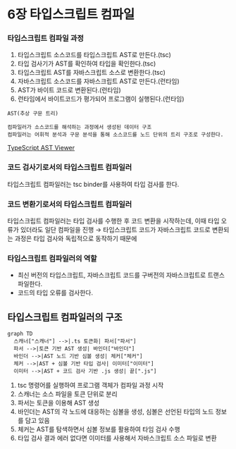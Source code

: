 # 6장 타입스크립트 컴파일

### 타입스크립트 컴파일 과정

1. 타입스크립트 소스코드를 타입스크립트 AST로 만든다.(tsc)
2. 타입 검사기가 AST를 확인하여 타입을 확인한다.(tsc)
3. 타입스크립트 AST를 자바스크립트 소스로 변환한다.(tsc)
4. 자바스크립트 소스코드를 자바스크립트 AST로 만든다.(런타임)
5. AST가 바이트 코드로 변환된다.(런타임)
6. 런타임에서 바이트코드가 평가되어 프로그램이 실행된다.(런타임)

```
AST(추상 구문 트리)

컴파일러가 소스코드를 해석하는 과정에서 생성된 데이터 구조
컴파일러는 어휘적 분석과 구문 분석을 통해 소스코드를 노드 단위의 트리 구조로 구성한다.

```
[TypeScript AST Viewer](https://ts-ast-viewer.com/#code/GYVwdgxgLglg9mABFATgQzAZwBQEoDeAUIiYhApnADYCmAdFXAObYDkaHaruhAvoagw5cQA)

### 코드 검사기로서의 타입스크립트 컴파일러

타입스크립트 컴파일러는 tsc binder를 사용하여 타입 검사를 한다.

### **코드 변환기로서의 타입스크립트 컴파일러**

타입스크립트 컴파일러는 타입 검사를 수행한 후 코드 변환을 시작하는데, 이때 타입 오류가 있더라도 일단 컴파일을 진행 → 타입스크립트 코드가 자바스크립트 코드로 변환되는 과정은 타입 검사와 독립적으로 동작하기 때문에


### 타입스크립트 컴파일러의 역할

- 최신 버전의 타입스크립트, 자바스크립트 코드를 구버전의 자바스크립트로 트랜스파일한다.
- 코드의 타입 오류를 검사한다.

## 타입스크립트 컴파일러의 구조

```mermaid
graph TD
  스캐너["스캐너"] -->|.ts 토큰화| 파서["파서"]
  파서 -->|토큰 기반 AST 생성| 바인더["바인더"]
  바인더 -->|AST 노드 기반 심볼 생성| 체커["체커"]
  체커 -->|AST + 심볼 기반 타입 검사| 이미터["이미터"]
  이미터 -->|AST + 코드 검사 기반 .js 생성| 끝[".js"]

```

1. tsc 명령어를 실행하여 프로그램 객체가 컴파일 과정 시작
2. 스캐너는 소스 파일을 토큰 단위로 분리
3. 파서는 토큰을 이용해 AST 생성
4. 바인더는 AST의 각 노드에 대응하는 심볼을 생성, 심볼은 선언된 타입의 노드 정보를 담고 있음
5. 체커는 AST를 탐색하면서 심볼 정보를 활용하여 타임 검사 수행
6. 타입 검사 결과 에러 없다면 이미터를 사용해서 자바스크립트 소스 파일로 변환
